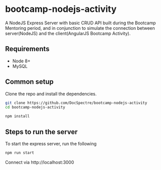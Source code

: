 # bootcamp-nodejs-activity
A NodeJS Express Server with basic CRUD API built during the Bootcamp Mentoring period, and in conjunction to simulate the connection between server(NodeJS) and the client(AngularJS Bootcamp Activity).


## Requirements

* Node 8+
* MySQL


## Common setup

Clone the repo and install the dependencies.

```bash
git clone https://github.com/DocSpectre/bootcamp-nodejs-activity
cd bootcamp-nodejs-activity
```

```bash
npm install
```

## Steps to run the server

To start the express server, run the following

```bash
npm run start
```

Connect via http://localhost:3000
